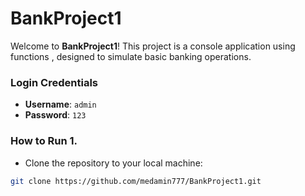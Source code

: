 # BankProject1
Welcome to **BankProject1**! This project is a console application using functions , designed to simulate basic banking operations.
### Login Credentials
- **Username**: `admin` 
- **Password**: `123`
### How to Run 1.
-  Clone the repository to your local machine:
```bash
git clone https://github.com/medamin777/BankProject1.git
